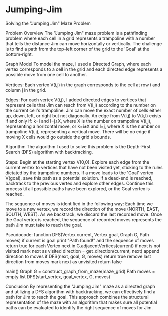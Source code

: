 # Jumping-Jim

Solving the "Jumping Jim" Maze Problem


Problem Overview
The "Jumping Jim" maze problem is a pathfinding problem where each cell in a grid represents a trampoline with a number that tells the distance Jim can move horizontally or vertically. The challenge is to find a path from the top-left corner of the grid to the 'Goal' at the bottom-right.


Graph Model
To model the maze, I used a Directed Graph, where each vertex corresponds to a cell in the grid and each directed edge represents a possible move from one cell to another.

Vertices: Each vertex V(i,j) in the graph corresponds to the cell at row i and column j in the grid.

Edges: For each vertex V(i,j), I added directed edges to vertices that represent cells that Jim can reach from V(i,j) according to the number on the current cell's trampoline. Jim can move the exact number of cells either up, down, left, or right but not diagonally.
An edge from V(i,j) to V(k,l) exists if and only if: k=i and l=j±X, where X is the number on trampoline V(i,j), representing a horizontal move, or k=i±X and l=j, where X is the number on trampoline V(i,j), representing a vertical move. There will be no edge if moving X cells would go outside the grid's bounds.


Algorithm
The algorithm I used to solve this problem is the Depth-First Search (DFS) algorithm with backtracking.

Steps:
Begin at the starting vertex V(0,0).
Explore each edge from the current vertex to vertices that have not been visited yet, sticking to the rules dictated by the trampoline numbers.
If a move leads to the 'Goal' vertex V(goal), save this path as a potential solution.
If a dead-end is reached, backtrack to the previous vertex and explore other edges.
Continue this process til all possible paths have been explored, or the Goal vertex is reached.

The sequence of moves is identified in the following way:
Each time we move to a new vertex, we record the direction of the move (NORTH, EAST, SOUTH, WEST).
As we backtrack, we discard the last recorded move.
Once the Goal vertex is reached, the sequence of recorded moves represents the path Jim must take to reach the goal.

Pseudocode:
function DFS(Vertex current, Vertex goal, Graph G, Path moves) 
  if current is goal
    print "Path found!" and the sequence of moves 
    return true
  for each Vertex next in G.adjacentVertices(current) 
    if next is not visited
      mark next as visited
      direction = get_direction(current, next) 
      append direction to moves
      if DFS(next, goal, G, moves)
        return true
      remove last direction from moves 
      mark next as unvisited
  return false

main()
  Graph G = construct_graph_from_maze(maze_grid) 
  Path moves = empty list
  DFS(start_vertex, goal_vertex, G, moves)

Conclusion
By representing the "Jumping Jim" maze as a directed graph and utilizing a DFS algorithm with backtracking, we can effectively find a path for Jim to reach the goal. This approach combines the structural representation of the maze with an algorithm that makes sure all potential paths can be evaluated to identify the right sequence of moves for Jim.
